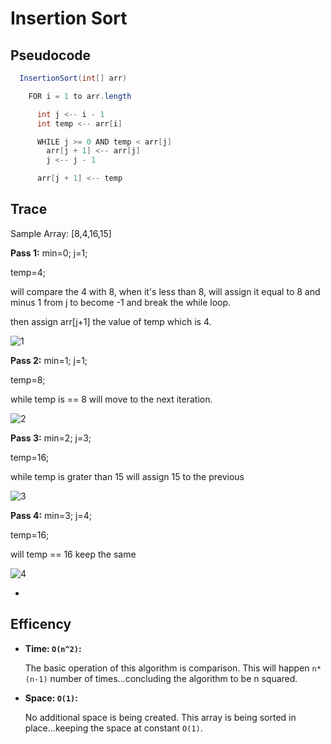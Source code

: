 # Insertion Sort



## Pseudocode

```java
  InsertionSort(int[] arr)

    FOR i = 1 to arr.length

      int j <-- i - 1
      int temp <-- arr[i]

      WHILE j >= 0 AND temp < arr[j]
        arr[j + 1] <-- arr[j]
        j <-- j - 1

      arr[j + 1] <-- temp
```

## Trace

Sample Array: [8,4,16,15]

**Pass 1:**
min=0;
j=1;

temp=4;

will compare the 4 with 8, when it's less than 8, will assign it equal to 8 and minus 1 from j to become -1 and break the while loop.

then assign arr[j+1] the value of temp which is 4.

![1](../img/1.PNG)

**Pass 2:**
min=1;
j=1;

temp=8;

while temp is == 8  will move to the next iteration.

![2](../img/2.PNG)

**Pass 3:**
min=2;
j=3;

temp=16;

while temp is grater than 15 will assign 15 to the previous

![3](../img/3.PNG)

**Pass 4:**
min=3;
j=4;

temp=16;

will temp == 16 keep the same

![4](../img/4.PNG)

*
## Efficency

- **Time: `O(n^2)`:**

  The basic operation of this algorithm is comparison. This will happen `n*(n-1)` number of times…concluding the algorithm to be n squared.

- **Space: `O(1)`:**

  No additional space is being created. This array is being sorted in place…keeping the space at constant `O(1)`.

